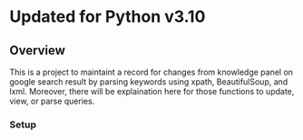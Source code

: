 # Updated for Python v3.10
## Overview

This is a project to maintaint a record for changes from knowledge panel on google search result by parsing keywords using xpath, BeautifulSoup, and lxml. Moreover, there will be explaination here for those functions to update, view, or parse queries.  

### Setup


